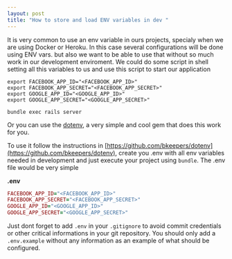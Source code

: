 ```yaml
---
layout: post
title: "How to store and load ENV variables in dev "
---
```


It is very common to use an env variable in ours projects, specialy when we are using Docker or Heroku. In this case several configurations will be done using ENV vars. but also we want to be able to use that without so much work in our development enviroment.
We could do some script in shell setting all this variables to us and use this script to start our application

```
export FACEBOOK_APP_ID="<FACEBOOK_APP_ID>"
export FACEBOOK_APP_SECRET="<FACEBOOK_APP_SECRET>"
export GOOGLE_APP_ID="<GOOGLE_APP_ID>"
export GOOGLE_APP_SECRET="<GOOGLE_APP_SECRET>"

bundle exec rails server
```

Or you can use the [dotenv](https://github.com/bkeepers/dotenv), a very simple and cool gem that does this work for you.

To use it follow the instructions in [https://github.com/bkeepers/dotenv](https://github.com/bkeepers/dotenv), create you .env with all env variables needed in development and just execute your project using ``bundle``.
The .env file would be very simple

**.env**
```ruby
FACEBOOK_APP_ID="<FACEBOOK_APP_ID>"
FACEBOOK_APP_SECRET="<FACEBOOK_APP_SECRET>"
GOOGLE_APP_ID="<GOOGLE_APP_ID>"
GOOGLE_APP_SECRET="<GOOGLE_APP_SECRET>"
```

Just dont forget to add ``.env`` in your ``.gitignore`` to avoid commit credentials or other critical informations in your git repository. You should only add a ``.env.example`` without any information as an example of what should be configured.
